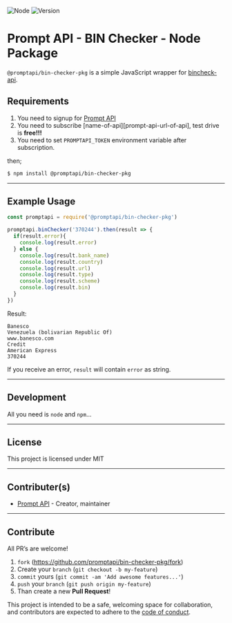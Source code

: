 ![Node](https://img.shields.io/badge/node-10.10.0-green.svg)
![Version](https://img.shields.io/badge/version-0.1.1-orange.svg)

# Prompt API - BIN Checker - Node Package

`@promptapi/bin-checker-pkg` is a simple JavaScript wrapper for [bincheck-api][bincheck-api].

## Requirements

1. You need to signup for [Prompt API][promptapi-signup]
1. You need to subscribe [name-of-api][prompt-api-url-of-api], test drive is **free!!!**
1. You need to set `PROMPTAPI_TOKEN` environment variable after subscription.

then;

```bash
$ npm install @promptapi/bin-checker-pkg
```

---

## Example Usage

```javascript
const promptapi = require('@promptapi/bin-checker-pkg')

promptapi.binChecker('370244').then(result => {
  if(result.error){
    console.log(result.error)
  } else {
    console.log(result.bank_name)
    console.log(result.country)
    console.log(result.url)
    console.log(result.type)
    console.log(result.scheme)
    console.log(result.bin)
  }
})
```

Result:

    Banesco
    Venezuela (bolivarian Republic Of)
    www.banesco.com
    Credit
    American Express
    370244

If you receive an error, `result` will contain `error` as string.

---

## Development

All you need is `node` and `npm`...

---

## License

This project is licensed under MIT

---

## Contributer(s)

* [Prompt API](https://github.com/promptapi) - Creator, maintainer

---

## Contribute

All PR’s are welcome!

1. `fork` (https://github.com/promptapi/bin-checker-pkg/fork)
1. Create your `branch` (`git checkout -b my-feature`)
1. `commit` yours (`git commit -am 'Add awesome features...'`)
1. `push` your `branch` (`git push origin my-feature`)
1. Than create a new **Pull Request**!

This project is intended to be a safe,
welcoming space for collaboration, and contributors are expected to adhere to
the [code of conduct][coc].

[promptapi-signup]: https://promptapi.com/#signup-form
[bincheck-api]:     https://promptapi.com/marketplace/description/bincheck-api
[coc]:              https://github.com/promptapi/bin-checker-pkg/blob/main/CODE_OF_CONDUCT.md
